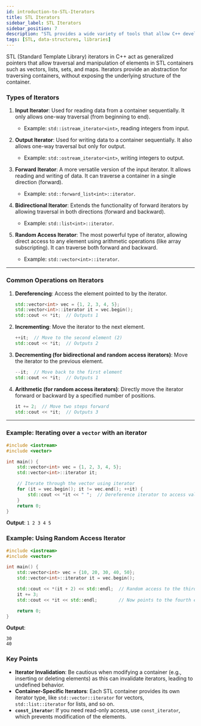 ```yaml
---
id: introduction-to-STL-Iterators
title: STL Iterators
sidebar_label: STL Iterators
sidebar_position: 7
description: "STL provides a wide variety of tools that allow C++ developers to write code that is both efficient and reusable. It abstracts away many of the complexities of data structure management and algorithm implementation, making it an essential part of modern C++ programming."
tags: [STL, data-structures, libraries]
---
```


STL (Standard Template Library) iterators in C++ act as generalized pointers that allow traversal and manipulation of elements in STL containers such as vectors, lists, sets, and maps. Iterators provide an abstraction for traversing containers, without exposing the underlying structure of the container.

### Types of Iterators

1. **Input Iterator**: Used for reading data from a container sequentially. It only allows one-way traversal (from beginning to end).
   - Example: `std::istream_iterator<int>`, reading integers from input.

2. **Output Iterator**: Used for writing data to a container sequentially. It also allows one-way traversal but only for output.
   - Example: `std::ostream_iterator<int>`, writing integers to output.

3. **Forward Iterator**: A more versatile version of the input iterator. It allows reading and writing of data. It can traverse a container in a single direction (forward).
   - Example: `std::forward_list<int>::iterator`.

4. **Bidirectional Iterator**: Extends the functionality of forward iterators by allowing traversal in both directions (forward and backward).
   - Example: `std::list<int>::iterator`.

5. **Random Access Iterator**: The most powerful type of iterator, allowing direct access to any element using arithmetic operations (like array subscripting). It can traverse both forward and backward.
   - Example: `std::vector<int>::iterator`.

---

### Common Operations on Iterators

1. **Dereferencing**: Access the element pointed to by the iterator.
   ```cpp
   std::vector<int> vec = {1, 2, 3, 4, 5};
   std::vector<int>::iterator it = vec.begin();
   std::cout << *it;  // Outputs 1
   ```

2. **Incrementing**: Move the iterator to the next element.
   ```cpp
   ++it;  // Move to the second element (2)
   std::cout << *it;  // Outputs 2
   ```

3. **Decrementing (for bidirectional and random access iterators)**: Move the iterator to the previous element.
   ```cpp
   --it;  // Move back to the first element
   std::cout << *it;  // Outputs 1
   ```

4. **Arithmetic (for random access iterators)**: Directly move the iterator forward or backward by a specified number of positions.
   ```cpp
   it += 2;  // Move two steps forward
   std::cout << *it;  // Outputs 3
   ```

---

### Example: Iterating over a `vector` with an iterator
```cpp
#include <iostream>
#include <vector>

int main() {
    std::vector<int> vec = {1, 2, 3, 4, 5};
    std::vector<int>::iterator it;

    // Iterate through the vector using iterator
    for (it = vec.begin(); it != vec.end(); ++it) {
        std::cout << *it << " ";  // Dereference iterator to access value
    }
    return 0;
}
```
**Output**: `1 2 3 4 5`

### Example: Using Random Access Iterator
```cpp
#include <iostream>
#include <vector>

int main() {
    std::vector<int> vec = {10, 20, 30, 40, 50};
    std::vector<int>::iterator it = vec.begin();

    std::cout << *(it + 2) << std::endl;  // Random access to the third element
    it += 3;
    std::cout << *it << std::endl;        // Now points to the fourth element

    return 0;
}
```
**Output**:
```
30
40
```

### Key Points

- **Iterator Invalidation**: Be cautious when modifying a container (e.g., inserting or deleting elements) as this can invalidate iterators, leading to undefined behavior.
- **Container-Specific Iterators**: Each STL container provides its own iterator type, like `std::vector::iterator` for vectors, `std::list::iterator` for lists, and so on.
- **`const_iterator`**: If you need read-only access, use `const_iterator`, which prevents modification of the elements.
